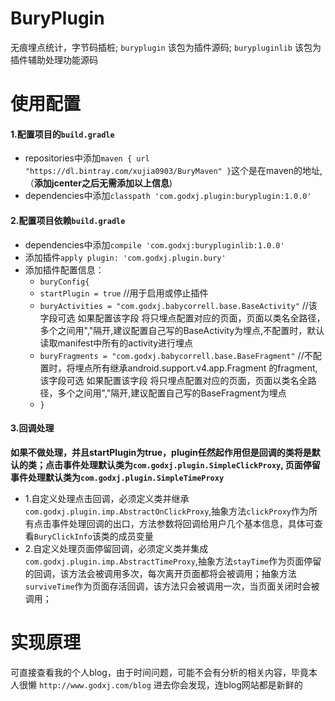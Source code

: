 # BuryPlugin
无痕埋点统计，字节码插桩; `buryplugin` 该包为插件源码; `burypluginlib` 该包为插件辅助处理功能源码
# 使用配置
#### 1.配置项目的`build.gradle`
  * repositories中添加`maven { url "https://dl.bintray.com/xujia0903/BuryMaven" }`这个是在maven的地址,（__添加jcenter之后无需添加以上信息__)
  * dependencies中添加`classpath 'com.godxj.plugin:buryplugin:1.0.0'`
#### 2.配置项目依赖`build.gradle`
  * dependencies中添加`compile 'com.godxj:burypluginlib:1.0.0'`
  * 添加插件`apply plugin: 'com.godxj.plugin.bury'`
  * 添加插件配置信息：
    * `buryConfig{`
     * `startPlugin = true` //用于启用或停止插件
     * `buryActivities = "com.godxj.babycorrell.base.BaseActivity"` //该字段可选 如果配置该字段 将只埋点配置对应的页面，页面以类名全路径，多个之间用","隔开,建议配置自己写的BaseActivity为埋点,不配置时，默认读取manifest中所有的activity进行埋点
     * `buryFragments = "com.godxj.babycorrell.base.BaseFragment"` //不配置时，将埋点所有继承android.support.v4.app.Fragment 的fragment,该字段可选 如果配置该字段 将只埋点配置对应的页面，页面以类名全路径，多个之间用","隔开,建议配置自己写的BaseFragment为埋点
    * `}`
#### 3.回调处理
**如果不做处理，并且startPlugin为true，plugin任然起作用但是回调的类将是默认的类；点击事件处理默认类为`com.godxj.plugin.SimpleClickProxy`, 页面停留事件处理默认类为`com.godxj.plugin.SimpleTimeProxy`** 
  * 1.自定义处理点击回调，必须定义类并继承`com.godxj.plugin.imp.AbstractOnClickProxy`,抽象方法`clickProxy`作为所有点击事件处理回调的出口，方法参数将回调给用户几个基本信息，具体可查看`BuryClickInfo`该类的成员变量
  * 2.自定义处理页面停留回调，必须定义类并集成`com.godxj.plugin.imp.AbstractTimeProxy`,抽象方法`stayTime`作为页面停留的回调，该方法会被调用多次，每次离开页面都将会被调用；抽象方法`surviveTime`作为页面存活回调，该方法只会被调用一次，当页面关闭时会被调用；
# 实现原理
可直接查看我的个人blog，由于时间问题，可能不会有分析的相关内容，毕竟本人很懒 `http://www.godxj.com/blog` 进去你会发现，连blog网站都是新鲜的

